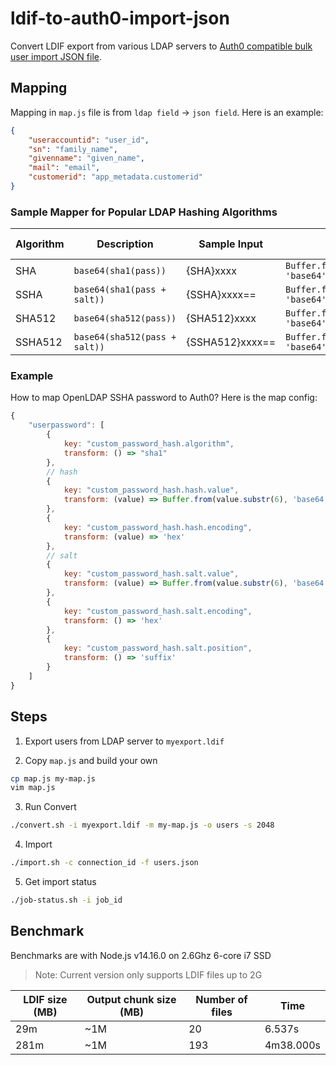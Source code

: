 # ldif-to-auth0-import-json
Convert LDIF export from various LDAP servers to [Auth0 compatible bulk user import JSON file](https://auth0.com/docs/users/bulk-user-import-database-schema-and-examples#user-json-schema).

## Mapping

Mapping in `map.js` file is from `ldap field` -> `json field`. Here is an example:

```json
{
    "useraccountid": "user_id",
    "sn": "family_name",
    "givenname": "given_name",
    "mail": "email",
    "customerid": "app_metadata.customerid"
}
```

### Sample Mapper for Popular LDAP Hashing Algorithms

| Algorithm | Description | Sample Input | Hash Value | Salt Value |  Salt Position | Encoding |
| ---- | ---- | ---- | ---- | ---- | ---- | ---- |
| SHA | `base64(sha1(pass))` | {SHA}xxxx | `Buffer.from(password.substr(5), 'base64').toString('hex', 0, 20)` | NA | - | hex |
| SSHA | `base64(sha1(pass + salt))` | {SSHA}xxxx== | `Buffer.from(userpassword.substr(6), 'base64').toString('hex', 0, 20)` | `Buffer.from(userpassword.substr(6), 'base64').toString('hex', 20)` | suffix | hex |
| SHA512 | `base64(sha512(pass))` | {SHA512}xxxx | `Buffer.from(userpassword.substr(8), 'base64').toString('hex', 0, 64)` | NA | - | hex |
| SSHA512 | `base64(sha512(pass + salt))` | {SSHA512}xxxx== | `Buffer.from(userpassword.substr(9), 'base64').toString('hex', 0, 64)` | `Buffer.from(userpassword.substr(9), 'base64').toString('hex', 64)` | suffix | hex |

### Example
How to map OpenLDAP SSHA password to Auth0? Here is the map config:

```javascript
{   
    "userpassword": [
        {
            key: "custom_password_hash.algorithm",
            transform: () => "sha1"
        },
        // hash
        {
            key: "custom_password_hash.hash.value",
            transform: (value) => Buffer.from(value.substr(6), 'base64').toString('hex', 0, 20)
        },
        {
            key: "custom_password_hash.hash.encoding",
            transform: (value) => 'hex'
        },
        // salt
        {
            key: "custom_password_hash.salt.value",
            transform: (value) => Buffer.from(value.substr(6), 'base64').toString('hex', 20)
        },
        {
            key: "custom_password_hash.salt.encoding",
            transform: () => 'hex'
        },
        {
            key: "custom_password_hash.salt.position",
            transform: () => 'suffix'
        }
    ]
}
```

## Steps
1. Export users from LDAP server to `myexport.ldif`

2. Copy `map.js` and build your own
```bash
cp map.js my-map.js
vim map.js
```

3. Run Convert 
```bash
./convert.sh -i myexport.ldif -m my-map.js -o users -s 2048
```

4. Import 
```bash
./import.sh -c connection_id -f users.json
```

5. Get import status
```bash
./job-status.sh -i job_id
```

## Benchmark

Benchmarks are with Node.js v14.16.0 on 2.6Ghz 6-core i7 SSD  

> Note: Current version only supports LDIF files up to 2G


| LDIF size (MB) | Output chunk size (MB) | Number of files | Time |
|------ | --- | --- | --- |
| 29m | ~1M | 20 | 6.537s |
| 281m | ~1M | 193 | 4m38.000s |
